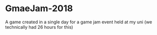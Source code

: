 # GmaeJam-2018
A game created in a single day for a game jam event held at my uni (we technically had 26 hours for this)
